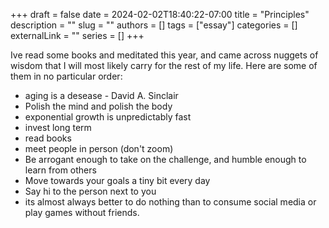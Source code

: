 +++ 
draft = false
date = 2024-02-02T18:40:22-07:00
title = "Principles"
description = ""
slug = ""
authors = []
tags = ["essay"]
categories = []
externalLink = ""
series = []
+++


Ive read some books and meditated this year, and came across nuggets of wisdom that I will most likely carry for the rest of my life.
Here are some of them in no particular order:


- aging is a desease - David A. Sinclair
- Polish the mind and polish the body
- exponential growth is unpredictably fast
- invest long term
- read books
- meet people in person (don't zoom)
- Be arrogant enough to take on the challenge, and humble enough to learn from others
- Move towards your goals a tiny bit every day
- Say hi to the person next to you
- its almost always better to do nothing than to consume social media or play games without friends.



